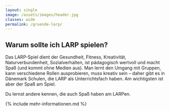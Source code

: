 ```yaml
---
layout: single
image: /assets/images/header.jpg
classes: wide
permalink: /gruende-larp/
---
```


## Warum sollte ich LARP spielen?

Das LARP-Spiel dient der Gesundheit, Fitness, Kreativität, Naturverbundenheit, Sozialverhalten, ist pädagogisch wertvoll und macht Spaß (und kommt ohne Medien aus). 
Man lernt den Umgang mit Gruppen, kann verschiedene Rollen ausprobieren, muss kreativ sein – daher gibt es in Dänemark Schulen, die LARP als Unterrichtsfach haben. 
Am wichtigsten ist aber der Spaß am Spiel.

Du lernst andere kennen, die auch Spaß haben am LARPen.


{% include mehr-informationen.md %}